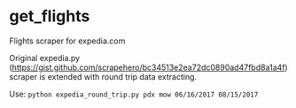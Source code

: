# get_flights
Flights scraper for expedia.com

Original expedia.py (https://gist.github.com/scrapehero/bc34513e2ea72dc0890ad47fbd8a1a4f) scraper is extended with round trip data extracting.

Use:
`python expedia_round_trip.py pdx mow 06/16/2017 08/15/2017`
